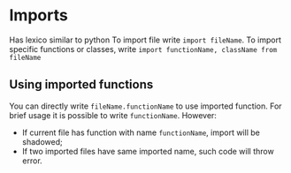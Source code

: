 # Imports
Has lexico similar to python
To import file write ```import fileName```.
To import specific functions or classes, write ```import functionName, className from fileName```

## Using imported functions
You can directly write ```fileName.functionName``` to use imported function. For brief usage it is possible to write ```functionName```. However:
* If current file has function with name ```functionName```, import will be shadowed;
* If two imported files have same imported name, such code will throw error.